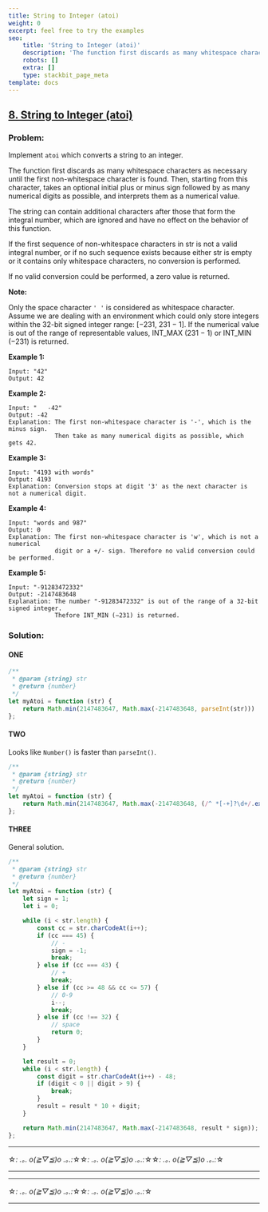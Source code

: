 ```yaml
---
title: String to Integer (atoi)
weight: 0
excerpt: feel free to try the examples
seo:
    title: 'String to Integer (atoi)'
    description: 'The function first discards as many whitespace characters as necessary until the first non-whitespace character is found. Then, starting from this character, takes an optional initial plus or minus sign followed by as many numerical digits as possible, and interprets them as a numerical value.'
    robots: []
    extra: []
    type: stackbit_page_meta
template: docs
---
```


## [8. String to Integer (atoi)](https://leetcode.com/problems/string-to-integer-atoi/description/)

### Problem:

Implement `atoi` which converts a string to an integer.

The function first discards as many whitespace characters as necessary until the first non-whitespace character is found. Then, starting from this character, takes an optional initial plus or minus sign followed by as many numerical digits as possible, and interprets them as a numerical value.

The string can contain additional characters after those that form the integral number, which are ignored and have no effect on the behavior of this function.

If the first sequence of non-whitespace characters in str is not a valid integral number, or if no such sequence exists because either str is empty or it contains only whitespace characters, no conversion is performed.

If no valid conversion could be performed, a zero value is returned.

**Note:**

Only the space character `' '` is considered as whitespace character.
Assume we are dealing with an environment which could only store integers within the 32-bit signed integer range: [−231, 231 − 1]. If the numerical value is out of the range of representable values, INT_MAX (231 − 1) or INT_MIN (−231) is returned.

**Example 1:**

```
Input: "42"
Output: 42
```

**Example 2:**

```
Input: "   -42"
Output: -42
Explanation: The first non-whitespace character is '-', which is the minus sign.
             Then take as many numerical digits as possible, which gets 42.
```

**Example 3:**

```
Input: "4193 with words"
Output: 4193
Explanation: Conversion stops at digit '3' as the next character is not a numerical digit.
```

**Example 4:**

```
Input: "words and 987"
Output: 0
Explanation: The first non-whitespace character is 'w', which is not a numerical
             digit or a +/- sign. Therefore no valid conversion could be performed.
```

**Example 5:**

```
Input: "-91283472332"
Output: -2147483648
Explanation: The number "-91283472332" is out of the range of a 32-bit signed integer.
             Thefore INT_MIN (−231) is returned.
```

### Solution:

#### ONE

```javascript
/**
 * @param {string} str
 * @return {number}
 */
let myAtoi = function (str) {
    return Math.min(2147483647, Math.max(-2147483648, parseInt(str))) || 0;
};
```

#### TWO

Looks like `Number()` is faster than `parseInt()`.

```javascript
/**
 * @param {string} str
 * @return {number}
 */
let myAtoi = function (str) {
    return Math.min(2147483647, Math.max(-2147483648, (/^ *[-+]?\d+/.exec(str) || [0])[0]));
};
```

#### THREE

General solution.

```javascript
/**
 * @param {string} str
 * @return {number}
 */
let myAtoi = function (str) {
    let sign = 1;
    let i = 0;

    while (i < str.length) {
        const cc = str.charCodeAt(i++);
        if (cc === 45) {
            // -
            sign = -1;
            break;
        } else if (cc === 43) {
            // +
            break;
        } else if (cc >= 48 && cc <= 57) {
            // 0-9
            i--;
            break;
        } else if (cc !== 32) {
            // space
            return 0;
        }
    }

    let result = 0;
    while (i < str.length) {
        const digit = str.charCodeAt(i++) - 48;
        if (digit < 0 || digit > 9) {
            break;
        }
        result = result * 10 + digit;
    }

    return Math.min(2147483647, Math.max(-2147483648, result * sign));
};
```

---

☆*: .｡. o(≧▽≦)o .｡.:*☆☆*: .｡. o(≧▽≦)o .｡.:*☆☆*: .｡. o(≧▽≦)o .｡.:*☆

---

---

☆*: .｡. o(≧▽≦)o .｡.:*☆☆*: .｡. o(≧▽≦)o .｡.:*☆

---
